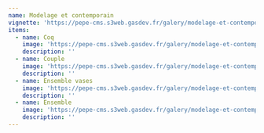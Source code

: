 ```yaml
---
name: Modelage et contemporain
vignette: 'https://pepe-cms.s3web.gasdev.fr/galery/modelage-et-contemporain/DSC_1643_2a411cbbfa.webp'
items:
  - name: Coq
    image: 'https://pepe-cms.s3web.gasdev.fr/galery/modelage-et-contemporain/DSC_1641_962de01590.webp'
    description: ''
  - name: Couple
    image: 'https://pepe-cms.s3web.gasdev.fr/galery/modelage-et-contemporain/DSC_1643_2a411cbbfa.webp'
    description: ''
  - name: Ensemble vases
    image: 'https://pepe-cms.s3web.gasdev.fr/galery/modelage-et-contemporain/DSC_1634_599d54dd5c.webp'
    description: ''
  - name: Ensemble
    image: 'https://pepe-cms.s3web.gasdev.fr/galery/modelage-et-contemporain/DSC_1662_ca3167acec.webp'
    description: ''
---
```


